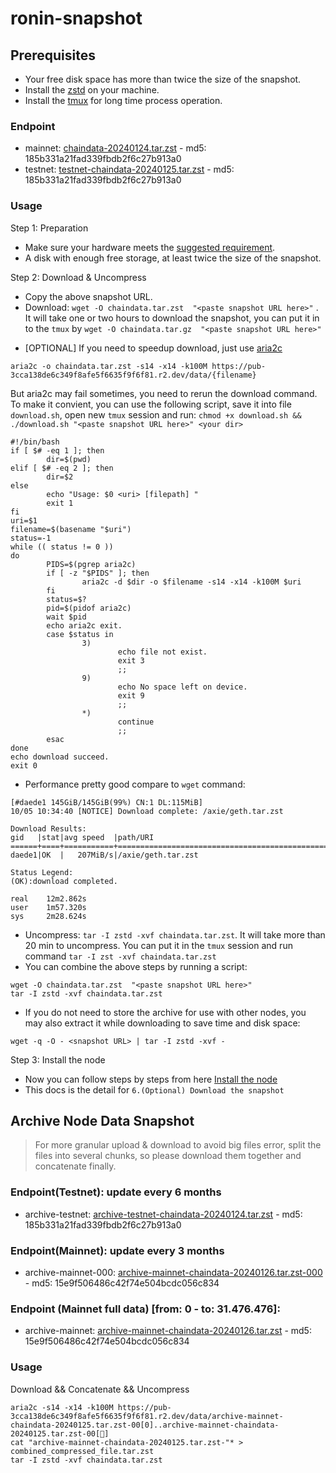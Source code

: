 # ronin-snapshot

## Prerequisites
- Your free disk space has more than twice the size of the snapshot.
- Install the [zstd](https://github.com/facebook/zstd) on your machine.
- Install the [tmux](https://github.com/tmux/tmux/wiki/Installing) for long time process operation.


### Endpoint

- mainnet: [chaindata-20240124.tar.zst](https://pub-3cca138de6c349f8afe5f6635f9f6f81.r2.dev/data/chaindata-20240124.tar.zst) - md5: 185b331a21fad339fbdb2f6c27b913a0
- testnet: [testnet-chaindata-20240125.tar.zst](https://pub-3cca138de6c349f8afe5f6635f9f6f81.r2.dev/data/testnet-chaindata-20240125.tar.zst) - md5: 185b331a21fad339fbdb2f6c27b913a0

### Usage

Step 1: Preparation
- Make sure your hardware meets the [suggested requirement](https://docs.roninchain.com/docs/node-operators/mainnet/non-validator#install-the-node).
- A disk with enough free storage, at least twice the size of the snapshot.

Step 2: Download & Uncompress
- Copy the above snapshot URL.
- Download:  `wget -O chaindata.tar.zst  "<paste snapshot URL here>"` . It will take one or two hours to download the snapshot, you can put it in to the `tmux` by `wget -O chaindata.tar.gz  "<paste snapshot URL here>"`


* [OPTIONAL] If you need to speedup download, just use [aria2c](https://github.com/aria2/aria2)
```
aria2c -o chaindata.tar.zst -s14 -x14 -k100M https://pub-3cca138de6c349f8afe5f6635f9f6f81.r2.dev/data/{filename}
```

But aria2c may fail sometimes, you need to rerun the download command. To make it convient, you can use the following script, save it into file `download.sh`, open new `tmux` session and run: `chmod +x download.sh && ./download.sh "<paste snapshot URL here>" <your dir>`
```
#!/bin/bash
if [ $# -eq 1 ]; then
        dir=$(pwd)
elif [ $# -eq 2 ]; then
        dir=$2
else
        echo "Usage: $0 <uri> [filepath] "
        exit 1
fi
uri=$1
filename=$(basename "$uri")
status=-1
while (( status != 0 ))
do
        PIDS=$(pgrep aria2c)
        if [ -z "$PIDS" ]; then
                aria2c -d $dir -o $filename -s14 -x14 -k100M $uri
        fi
        status=$?
        pid=$(pidof aria2c)
        wait $pid
        echo aria2c exit.
        case $status in
                3)
                        echo file not exist.
                        exit 3
                        ;;
                9)
                        echo No space left on device.
                        exit 9
                        ;;
                *)
                        continue
                        ;;
        esac
done
echo download succeed.
exit 0
```

- Performance pretty good compare to `wget` command:

```
[#daede1 145GiB/145GiB(99%) CN:1 DL:115MiB]
10/05 10:34:40 [NOTICE] Download complete: /axie/geth.tar.zst

Download Results:
gid   |stat|avg speed  |path/URI
======+====+===========+=======================================================
daede1|OK  |   207MiB/s|/axie/geth.tar.zst

Status Legend:
(OK):download completed.

real    12m2.862s
user    1m57.320s
sys     2m28.624s
```

- Uncompress: `tar -I zstd -xvf chaindata.tar.zst`. It will take more than 20 min to uncompress. You can put it in the `tmux` session and run command `tar -I zst -xvf chaindata.tar.zst`
- You can combine the above steps by running a script:

```
wget -O chaindata.tar.zst  "<paste snapshot URL here>"
tar -I zstd -xvf chaindata.tar.zst
```


- If you do not need to store the archive for use with other nodes, you may also extract it while downloading to save time and disk space:
```
wget -q -O - <snapshot URL> | tar -I zstd -xvf -
```


Step 3: Install the node
- Now you can follow steps by steps from here [Install the node ](https://docs.roninchain.com/docs/node-operators/mainnet/non-validator#install-the-node)
- This docs is the detail for `6.(Optional) Download the snapshot`



## Archive Node Data Snapshot

> For more granular upload & download to avoid big files error, split the files into several chunks, so please download them together and concatenate finally.
### Endpoint(Testnet): update every 6 months

- archive-testnet: [archive-testnet-chaindata-20240124.tar.zst](https://pub-3cca138de6c349f8afe5f6635f9f6f81.r2.dev/data/archive-testnet-chaindata-20240124.tar.zst) - md5: 185b331a21fad339fbdb2f6c27b913a0












### Endpoint(Mainnet): update every 3 months
- archive-mainnet-000: [archive-mainnet-chaindata-20240126.tar.zst-000](https://pub-3cca138de6c349f8afe5f6635f9f6f81.r2.dev/data/archive-mainnet-chaindata-20240126.tar.zst-000) - md5: 15e9f506486c42f74e504bcdc056c834

### Endpoint (Mainnet full data) [from: 0 - to: 31.476.476]:
- archive-mainnet: [archive-mainnet-chaindata-20240126.tar.zst](https://pub-3cca138de6c349f8afe5f6635f9f6f81.r2.dev/data/archive-mainnet-chaindata-20240126.tar.zst) - md5: 15e9f506486c42f74e504bcdc056c834

### Usage
Download && Concatenate && Uncompress
```shell
aria2c -s14 -x14 -k100M https://pub-3cca138de6c349f8afe5f6635f9f6f81.r2.dev/data/archive-mainnet-chaindata-20240125.tar.zst-00[0]..archive-mainnet-chaindata-20240125.tar.zst-00[]
cat "archive-mainnet-chaindata-20240125.tar.zst-"* > combined_compressed_file.tar.zst
tar -I zstd -xvf chaindata.tar.zst
```